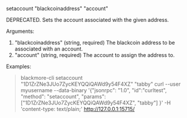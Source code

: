 setaccount "blackcoinaddress" "account"

DEPRECATED. Sets the account associated with the given address.

Arguments:
1. "blackcoinaddress"  (string, required) The blackcoin address to be associated with an account.
2. "account"         (string, required) The account to assign the address to.

Examples:
> blackmore-cli setaccount "1D1ZrZNe3JUo7ZycKEYQQiQAWd9y54F4XZ" "tabby"
> curl --user myusername --data-binary '{"jsonrpc": "1.0", "id":"curltest", "method": "setaccount", "params": ["1D1ZrZNe3JUo7ZycKEYQQiQAWd9y54F4XZ", "tabby"] }' -H 'content-type: text/plain;' http://127.0.0.1:15715/

